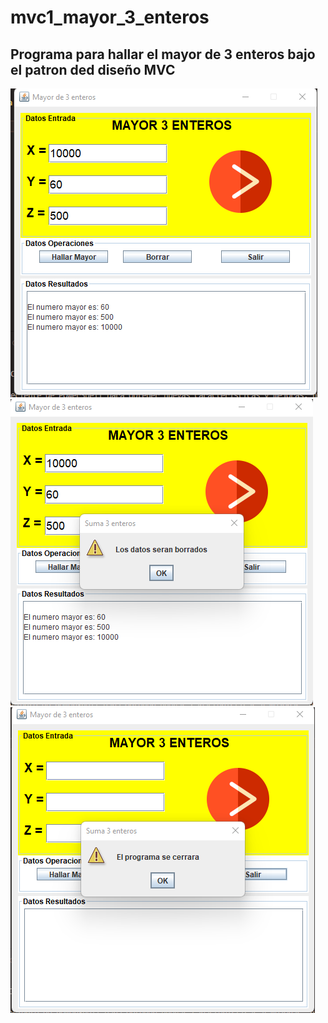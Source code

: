 # mvc1_mayor_3_enteros

## Programa para hallar el mayor de 3 enteros bajo el patron ded diseño MVC

![pantallazo](imagen1.png "pantallazo")
![pantallazo](imagen2.png "pantallazo")
![pantallazo](imagen3.png "pantallazo")